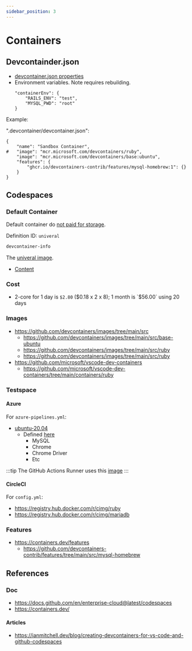 ```yaml
---
sidebar_position: 3
---
```


# Containers

## Devcontainder.json

- [devcontainer.json properties](https://containers.dev/implementors/json_reference/#general-properties)
- Environment variables. Note requires rebuilding.
    ```
    "containerEnv": {
        "RAILS_ENV": "test",
        "MYSQL_PWD": "root"
    }
    ```

Example:


".devcontainer/devcontainer.json":

```
{
    "name": "Sandbox Container",
#   "image": "mcr.microsoft.com/devcontainers/ruby",
    "image": "mcr.microsoft.com/devcontainers/base:ubuntu",
    "features": {
        "ghcr.io/devcontainers-contrib/features/mysql-homebrew:1": {}
    }
}
```

## Codespaces

### Default Container
Default container do [not paid for storage](https://docs.github.com/en/enterprise-cloud@latest/codespaces/troubleshooting/troubleshooting-included-usage#storage-usage-for-your-base-dev-container).

Definition ID: `univeral`
```sh
devcontainer-info
```

The [univeral image](https://github.com/devcontainers/images/tree/main/src/universal).
  - [Content](https://github.com/devcontainers/images/blob/main/src/universal/history/dev.md#contents)


### Cost

- 2-core for 1 day is `$2.80`  ($0.18 x 2 x 8); 1 month is `$56.00` using 20 days


### Images
- https://github.com/devcontainers/images/tree/main/src
  - https://github.com/devcontainers/images/tree/main/src/base-ubuntu
  - https://github.com/devcontainers/images/tree/main/src/ruby
  - https://github.com/devcontainers/images/tree/main/src/ruby
- https://github.com/microsoft/vscode-dev-containers
  - https://github.com/microsoft/vscode-dev-containers/tree/main/containers/ruby

### Testspace

#### Azure
For `azure-pipelines.yml`:

- [ubuntu-20.04](https://learn.microsoft.com/en-us/azure/devops/pipelines/agents/hosted?view=azure-devops&tabs=yaml#software)
  - Defined [here](https://github.com/actions/runner-images/blob/main/images/linux/Ubuntu2004-Readme.md)
     - MySQL
     - Chrome
     - Chrome Driver
     - Etc

:::tip
The GitHub Actions Runner uses this [image](https://github.com/actions/runner-images/tree/main)
:::

#### CircleCI
For `config.yml`:

- https://registry.hub.docker.com/r/cimg/ruby
- https://registry.hub.docker.com/r/cimg/mariadb

### Features
- https://containers.dev/features
  - https://github.com/devcontainers-contrib/features/tree/main/src/mysql-homebrew



## References

### Doc
- https://docs.github.com/en/enterprise-cloud@latest/codespaces
- https://containers.dev/

#### Articles
- https://ianmitchell.dev/blog/creating-devcontainers-for-vs-code-and-github-codespaces
